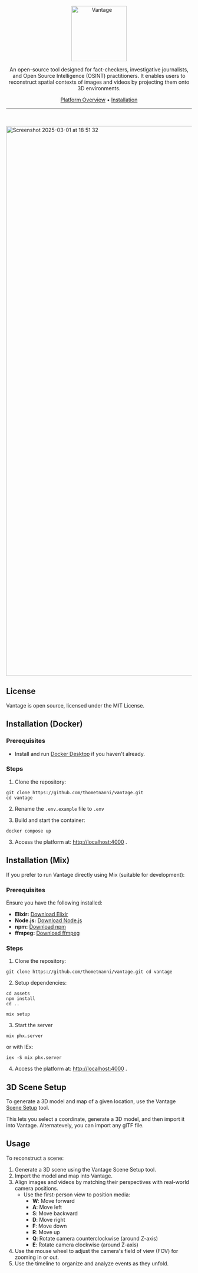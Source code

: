 <p align="center">
  <img align="center" src="https://github.com/user-attachments/assets/e15fa811-4d75-4658-9a2c-7618c05b9abf" height="150" alt="Vantage">
  <br>
    <p align="center">
    An open-source tool designed for fact-checkers, investigative journalists, and Open Source Intelligence (OSINT) practitioners. It enables users to reconstruct spatial contexts of images and videos by projecting them onto 3D environments.
    <br>
  </p>
  <p align="center"><a href="https://vantage.thometnanni.net/">Platform Overview</a> &bull; <a href="https://github.com/thometnanni/vantage/?tab=readme-ov-file#installation-docker">Installation</a></p>
</p>

---

<br>
<br>



<img width="1492" alt="Screenshot 2025-03-01 at 18 51 32" src="https://github.com/user-attachments/assets/8eef75a0-25ea-4dab-816d-646bfd30d184" />

## License

Vantage is open source, licensed under the MIT License.

## Installation (Docker)

### Prerequisites

- Install and run [Docker Desktop](https://www.docker.com/products/docker-desktop) if you haven't already.


### Steps

1. Clone the repository:

```code
git clone https://github.com/thometnanni/vantage.git
cd vantage
```

2. Rename the `.env.example` file to `.env`

3. Build and start the container:

```code
docker compose up
```

3. Access the platform at: [http://localhost:4000](http://localhost:4000) .

## Installation (Mix)

If you prefer to run Vantage directly using Mix (suitable for development):

### Prerequisites

Ensure you have the following installed:

- **Elixir:** [Download Elixir](https://elixir-lang.org/install.html)
- **Node.js:** [Download Node.js](https://nodejs.org/)
- **npm:** [Download npm](https://www.npmjs.com/get-npm)
- **ffmpeg:** [Download ffmpeg](https://ffmpeg.org/download.html)

### Steps

1. Clone the repository:

```code
git clone https://github.com/thometnanni/vantage.git cd vantage
```

2. Setup dependencies:

```code
cd assets
npm install
cd ..
```


```code
mix setup
```

3. Start the server

```code
mix phx.server
```

or with IEx:


```code
iex -S mix phx.server
```

4. Access the platform at: [http://localhost:4000](http://localhost:4000) .

## 3D Scene Setup

To generate a 3D model and map of a given location, use the Vantage [Scene Setup](https://thometnanni.github.io/vantage-scene-setup/) tool.

This lets you select a coordinate, generate a 3D model, and then import it into Vantage.
Alternatevely, you can import any glTF file.

## Usage

To reconstruct a scene:

1. Generate a 3D scene using the Vantage Scene Setup tool.
2. Import the model and map into Vantage.
3. Align images and videos by matching their perspectives with real-world camera positions.
   - Use the first-person view to position media:
     - **W**: Move forward
     - **A**: Move left
     - **S**: Move backward
     - **D**: Move right
     - **F**: Move down
     - **R**: Move up
     - **Q**: Rotate camera counterclockwise (around Z-axis)
     - **E**: Rotate camera clockwise (around Z-axis)
4. Use the mouse wheel to adjust the camera's field of view (FOV) for zooming in or out.
5. Use the timeline to organize and analyze events as they unfold.

